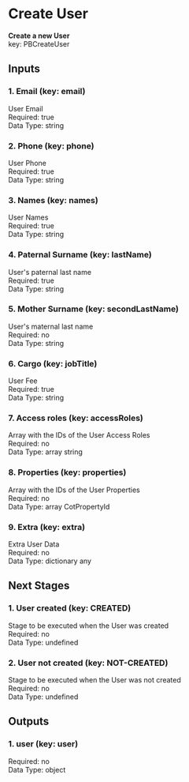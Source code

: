 # Create User  
**Create a new User**  
key: PBCreateUser  
## Inputs  
### 1. Email (key: email)  
User Email  
Required: true  
Data Type: string   
### 2. Phone (key: phone)  
User Phone  
Required: true  
Data Type: string   
### 3. Names (key: names)  
User Names  
Required: true  
Data Type: string   
### 4. Paternal Surname (key: lastName)  
User's paternal last name  
Required: true  
Data Type: string   
### 5. Mother Surname (key: secondLastName)  
User's maternal last name  
Required: no  
Data Type: string   
### 6. Cargo (key: jobTitle)  
User Fee  
Required: true  
Data Type: string   
### 7. Access roles (key: accessRoles)  
Array with the IDs of the User Access Roles  
Required: no  
Data Type: array string  
### 8. Properties (key: properties)  
Array with the IDs of the User Properties  
Required: no  
Data Type: array CotPropertyId  
### 9. Extra (key: extra)  
Extra User Data  
Required: no  
Data Type: dictionary any  
## Next Stages  
### 1. User created (key: CREATED)  
Stage to be executed when the User was created  
Required: no  
Data Type: undefined   
### 2. User not created (key: NOT-CREATED)  
Stage to be executed when the User was not created  
Required: no  
Data Type: undefined   
## Outputs  
### 1. user (key: user)  
  
Required: no  
Data Type: object 